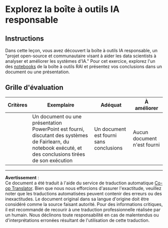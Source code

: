<!--
CO_OP_TRANSLATOR_METADATA:
{
  "original_hash": "dbda60e7b1fe5f18974e7858eff0004e",
  "translation_date": "2025-09-03T23:31:09+00:00",
  "source_file": "1-Introduction/3-fairness/assignment.md",
  "language_code": "fr"
}
-->
# Explorez la boîte à outils IA responsable

## Instructions

Dans cette leçon, vous avez découvert la boîte à outils IA responsable, un "projet open-source et communautaire visant à aider les data scientists à analyser et améliorer les systèmes d'IA." Pour cet exercice, explorez l'un des [notebooks](https://github.com/microsoft/responsible-ai-toolbox/blob/main/notebooks/responsibleaidashboard/getting-started.ipynb) de la boîte à outils RAI et présentez vos conclusions dans un document ou une présentation.

## Grille d'évaluation

| Critères | Exemplaire | Adéquat | À améliorer |
| -------- | ---------- | ------- | ----------- |
|          | Un document ou une présentation PowerPoint est fourni, discutant des systèmes de Fairlearn, du notebook exécuté, et des conclusions tirées de son exécution | Un document est fourni sans conclusions | Aucun document n'est fourni |

---

**Avertissement** :  
Ce document a été traduit à l'aide du service de traduction automatique [Co-op Translator](https://github.com/Azure/co-op-translator). Bien que nous nous efforcions d'assurer l'exactitude, veuillez noter que les traductions automatisées peuvent contenir des erreurs ou des inexactitudes. Le document original dans sa langue d'origine doit être considéré comme la source faisant autorité. Pour des informations critiques, il est recommandé de recourir à une traduction professionnelle réalisée par un humain. Nous déclinons toute responsabilité en cas de malentendus ou d'interprétations erronées résultant de l'utilisation de cette traduction.